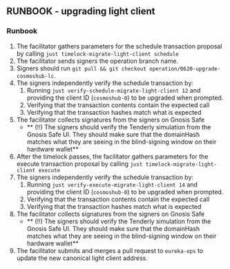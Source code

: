 ## RUNBOOK - upgrading light client

### Runbook

1. The facilitator gathers parameters for the schedule transaction proposal by calling `just timelock-migrate-light-client schedule`
2. The facilitator sends signers the operation branch name.
3. Signers should run `git pull && git checkout operation/0620-upgrade-cosmoshub-lc`.
4. The signers independently verify the schedule transaction by:
    1. Running `just verify-schedule-migrate-light-client 12` and providing the client ID (`cosmoshub-0`) to be upgraded when prompted.
    2. Verifying that the transaction contents contain the expected call
    3. Verifying that the transaction hashes match what is expected
5. The facilitator collects signatures from the signers on Gnosis Safe
    - ** (!!) The signers should verify the Tenderly simulation from the Gnosis Safe UI. They should make sure that the domainHash matches what they are seeing in the blind-signing window on their hardware wallet**
6. After the timelock passes, the facilitator gathers parameters for the execute transaction proposal by calling `just timelock-migrate-light-client execute`
7. The signers independently verify the schedule transaction by:
    1. Running `just verify-execute-migrate-light-client 14` and providing the client ID (`cosmoshub-0`) to be upgraded when prompted.
    2. Verifying that the transaction contents contain the expected call
    3. Verifying that the transaction hashes match what is expected
8. The facilitator collects signatures from the signers on Gnosis Safe
    - ** (!!) The signers should verify the Tenderly simulation from the Gnosis Safe UI. They should make sure that the domainHash matches what they are seeing in the blind-signing window on their hardware wallet**
11. The facilitator submits and merges a pull request to `eureka-ops` to update the new canonical light client address. 
